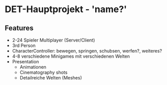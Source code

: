 # DET-Hauptprojekt - 'name?'

## Features
- 2-24 Spieler Multiplayer (Server/Client)
- 3rd Person
- CharacterController: bewegen, springen, schubsen, werfen?, weiteres?
- 4-8 verschiedene Minigames mit verschiedenen Welten
- Presentation
  - Animationen
  - Cinematography shots
  - Detailreiche Welten (Meshes) 
